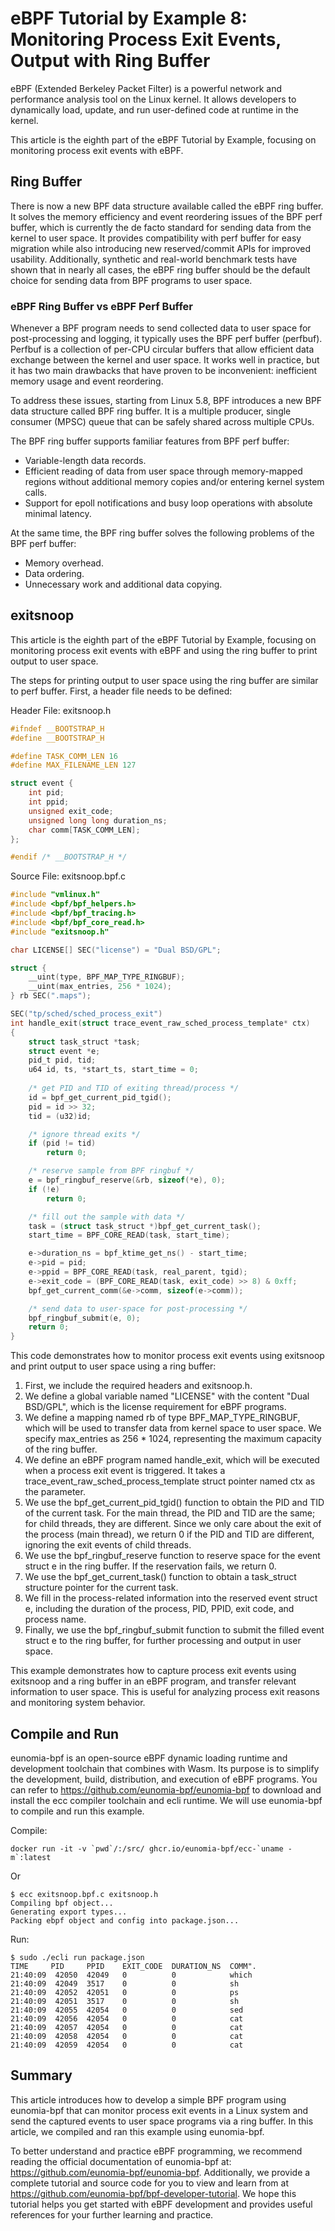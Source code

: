 # eBPF Tutorial by Example 8: Monitoring Process Exit Events, Output with Ring Buffer

eBPF (Extended Berkeley Packet Filter) is a powerful network and performance analysis tool on the Linux kernel. It allows developers to dynamically load, update, and run user-defined code at runtime in the kernel.

This article is the eighth part of the eBPF Tutorial by Example, focusing on monitoring process exit events with eBPF.

## Ring Buffer

There is now a new BPF data structure available called the eBPF ring buffer. It solves the memory efficiency and event reordering issues of the BPF perf buffer, which is currently the de facto standard for sending data from the kernel to user space. It provides compatibility with perf buffer for easy migration while also introducing new reserved/commit APIs for improved usability. Additionally, synthetic and real-world benchmark tests have shown that in nearly all cases, the eBPF ring buffer should be the default choice for sending data from BPF programs to user space.

### eBPF Ring Buffer vs eBPF Perf Buffer

Whenever a BPF program needs to send collected data to user space for post-processing and logging, it typically uses the BPF perf buffer (perfbuf). Perfbuf is a collection of per-CPU circular buffers that allow efficient data exchange between the kernel and user space. It works well in practice, but it has two main drawbacks that have proven to be inconvenient: inefficient memory usage and event reordering.

To address these issues, starting from Linux 5.8, BPF introduces a new BPF data structure called BPF ring buffer. It is a multiple producer, single consumer (MPSC) queue that can be safely shared across multiple CPUs.

The BPF ring buffer supports familiar features from BPF perf buffer:

- Variable-length data records.
- Efficient reading of data from user space through memory-mapped regions without additional memory copies and/or entering kernel system calls.
- Support for epoll notifications and busy loop operations with absolute minimal latency.

At the same time, the BPF ring buffer solves the following problems of the BPF perf buffer:

- Memory overhead.
- Data ordering.
- Unnecessary work and additional data copying.

## exitsnoop

This article is the eighth part of the eBPF Tutorial by Example, focusing on monitoring process exit events with eBPF and using the ring buffer to print output to user space.

The steps for printing output to user space using the ring buffer are similar to perf buffer. First, a header file needs to be defined:

Header File: exitsnoop.h

```c
#ifndef __BOOTSTRAP_H
#define __BOOTSTRAP_H

#define TASK_COMM_LEN 16
#define MAX_FILENAME_LEN 127

struct event {
    int pid;
    int ppid;
    unsigned exit_code;
    unsigned long long duration_ns;
    char comm[TASK_COMM_LEN];
};

#endif /* __BOOTSTRAP_H */
```

Source File: exitsnoop.bpf.c

```c
#include "vmlinux.h"
#include <bpf/bpf_helpers.h>
#include <bpf/bpf_tracing.h>
#include <bpf/bpf_core_read.h>
#include "exitsnoop.h"

char LICENSE[] SEC("license") = "Dual BSD/GPL";

struct {
    __uint(type, BPF_MAP_TYPE_RINGBUF);
    __uint(max_entries, 256 * 1024);
} rb SEC(".maps");

SEC("tp/sched/sched_process_exit")
int handle_exit(struct trace_event_raw_sched_process_template* ctx)
{
    struct task_struct *task;
    struct event *e;
    pid_t pid, tid;
    u64 id, ts, *start_ts, start_time = 0;
    
    /* get PID and TID of exiting thread/process */
    id = bpf_get_current_pid_tgid();
    pid = id >> 32;
    tid = (u32)id;

    /* ignore thread exits */
    if (pid != tid)
        return 0;

    /* reserve sample from BPF ringbuf */
    e = bpf_ringbuf_reserve(&rb, sizeof(*e), 0);
    if (!e)
        return 0;

    /* fill out the sample with data */
    task = (struct task_struct *)bpf_get_current_task();
    start_time = BPF_CORE_READ(task, start_time);

    e->duration_ns = bpf_ktime_get_ns() - start_time;
    e->pid = pid;
    e->ppid = BPF_CORE_READ(task, real_parent, tgid);
    e->exit_code = (BPF_CORE_READ(task, exit_code) >> 8) & 0xff;
    bpf_get_current_comm(&e->comm, sizeof(e->comm));

    /* send data to user-space for post-processing */
    bpf_ringbuf_submit(e, 0);
    return 0;
}
```

This code demonstrates how to monitor process exit events using exitsnoop and print output to user space using a ring buffer:

1. First, we include the required headers and exitsnoop.h.
2. We define a global variable named "LICENSE" with the content "Dual BSD/GPL", which is the license requirement for eBPF programs.
3. We define a mapping named rb of type BPF_MAP_TYPE_RINGBUF, which will be used to transfer data from kernel space to user space. We specify max_entries as 256 * 1024, representing the maximum capacity of the ring buffer.
4. We define an eBPF program named handle_exit, which will be executed when a process exit event is triggered. It takes a trace_event_raw_sched_process_template struct pointer named ctx as the parameter.
5. We use the bpf_get_current_pid_tgid() function to obtain the PID and TID of the current task. For the main thread, the PID and TID are the same; for child threads, they are different. Since we only care about the exit of the process (main thread), we return 0 if the PID and TID are different, ignoring the exit events of child threads.
6. We use the bpf_ringbuf_reserve function to reserve space for the event struct e in the ring buffer. If the reservation fails, we return 0.
7. We use the bpf_get_current_task() function to obtain a task_struct structure pointer for the current task.
8. We fill in the process-related information into the reserved event struct e, including the duration of the process, PID, PPID, exit code, and process name.
9. Finally, we use the bpf_ringbuf_submit function to submit the filled event struct e to the ring buffer, for further processing and output in user space.

This example demonstrates how to capture process exit events using exitsnoop and a ring buffer in an eBPF program, and transfer relevant information to user space. This is useful for analyzing process exit reasons and monitoring system behavior.

## Compile and Run

eunomia-bpf is an open-source eBPF dynamic loading runtime and development toolchain that combines with Wasm. Its purpose is to simplify the development, build, distribution, and execution of eBPF programs. You can refer to <https://github.com/eunomia-bpf/eunomia-bpf> to download and install the ecc compiler toolchain and ecli runtime. We will use eunomia-bpf to compile and run this example.

Compile:

```shell
docker run -it -v `pwd`/:/src/ ghcr.io/eunomia-bpf/ecc-`uname -m`:latest
```

Or

```console
$ ecc exitsnoop.bpf.c exitsnoop.h
Compiling bpf object...
Generating export types...
Packing ebpf object and config into package.json...
```

Run:

```console
$ sudo ./ecli run package.json 
TIME     PID     PPID    EXIT_CODE  DURATION_NS  COMM".
21:40:09  42050  42049   0          0            which
21:40:09  42049  3517    0          0            sh
21:40:09  42052  42051   0          0            ps
21:40:09  42051  3517    0          0            sh
21:40:09  42055  42054   0          0            sed
21:40:09  42056  42054   0          0            cat
21:40:09  42057  42054   0          0            cat
21:40:09  42058  42054   0          0            cat
21:40:09  42059  42054   0          0            cat
```

## Summary

This article introduces how to develop a simple BPF program using eunomia-bpf that can monitor process exit events in a Linux system and send the captured events to user space programs via a ring buffer. In this article, we compiled and ran this example using eunomia-bpf.

To better understand and practice eBPF programming, we recommend reading the official documentation of eunomia-bpf at: <https://github.com/eunomia-bpf/eunomia-bpf>. Additionally, we provide a complete tutorial and source code for you to view and learn from at <https://github.com/eunomia-bpf/bpf-developer-tutorial>. We hope this tutorial helps you get started with eBPF development and provides useful references for your further learning and practice.
